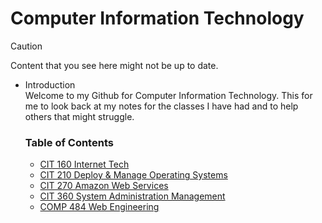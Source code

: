 # Computer Information Technology

> [!CAUTION]
> Content that you see here might not be up to date.<br>

<ul>
  <li>Introduction</li>
  Welcome to my Github for Computer Information Technology. This for me to look back at my notes for the classes I have had and to help others that might struggle.
  <br>
  <h3>Table of Contents</h3>
    <ul>
      <li><a href="https://github.com/Csimmons117/csun_cit/tree/main/01-InternetTech160">CIT 160 Internet Tech</a></li>
      <li><a href="https://github.com/Csimmons117/csun_cit/tree/main/02-OperatingSystem210">CIT 210 Deploy & Manage Operating Systems</a></li>
      <li><a href="https://github.com/Csimmons117/csun_cit/tree/main/03-AmazonWebServices270">CIT 270 Amazon Web Services</a></li>
      <li><a href="https://github.com/Csimmons117/csun_cit/tree/main/05-Sys-Administration-Management">CIT 360 System Administration Management</a></li>
      <li><a href="https://github.com/Csimmons117/csun_cit/tree/main/06-Web-Engineer">COMP 484 Web Engineering</a></li>
    </ul>
</ul>




<!--<h3 id="section1"><a href="https://github.com/Csimmons117/csun_cit/tree/main/cit160">Internet Tech</a></h3>

<p>Here you will learn the basics of networking. You will work with a team , document your work, wire your own ethernet cables, 
  setting up your own LAN with network switches, and setting up servers. For this class Cisco packet tracer was a big help on seeing 
  and testing how things would work. All 
</p>

<h3 id="section1"><a href="https://github.com/Csimmons117/csun_cit/tree/main/cit210">Deploy & Manage Operating Systems</a></h3>

<p></p>

<h3 id="section3"><a href="https://github.com/Csimmons117/csun_cit/tree/main/cit270">Amazon Web Services</a></h3>

<p>This class will teach you about how AWS works, going over how to running virtual machine, 
  setting up your own network, and how to make sure things are secure.Still learning in the
  class will add more information later. 
</p>
  <br>
  
#### Projects-->



